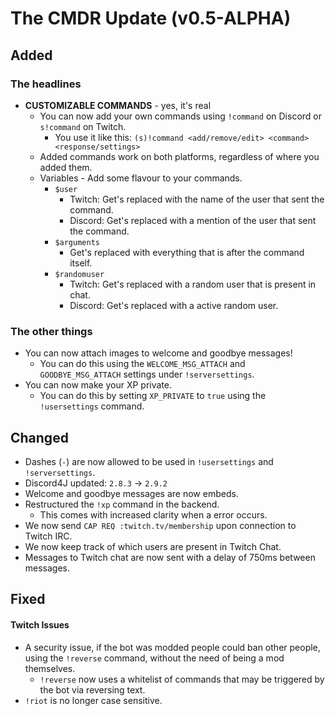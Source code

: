 # The CMDR Update (v0.5-ALPHA)

## Added

### The headlines
* **CUSTOMIZABLE COMMANDS** - yes, it's real
  * You can now add your own commands using `!command` on Discord or `s!command` on Twitch.
    * You use it like this: `(s)!command <add/remove/edit> <command> <response/settings>`
  * Added commands work on both platforms, regardless of where you added them.
  * Variables - Add some flavour to your commands.
    * `$user`
      * Twitch: Get's replaced with the name of the user that sent the command.
      * Discord: Get's replaced with a mention of the user that sent the command.
    * `$arguments`
      * Get's replaced with everything that is after the command itself.
    * `$randomuser`
      * Twitch: Get's replaced with a random user that is present in chat.
      * Discord: Get's replaced with a active random user.

### The other things
* You can now attach images to welcome and goodbye messages!
  * You can do this using the `WELCOME_MSG_ATTACH` and `GOODBYE_MSG_ATTACH` settings under `!serversettings`.
* You can now make your XP private.
  * You can do this by setting `XP_PRIVATE` to `true` using the `!usersettings` command.

## Changed
* Dashes (`-`) are now allowed to be used in `!usersettings` and `!serversettings`.
* Discord4J updated: `2.8.3` -> `2.9.2`
* Welcome and goodbye messages are now embeds.
* Restructured the `!xp` command in the backend.
  * This comes with increased clarity when a error occurs.
* We now send `CAP REQ :twitch.tv/membership` upon connection to Twitch IRC.
* We now keep track of which users are present in Twitch Chat.
* Messages to Twitch chat are now sent with a delay of 750ms between messages.

## Fixed

#### Twitch Issues
* A security issue, if the bot was modded people could ban other people, using the `!reverse` command, without the need of being a mod themselves.
  * `!reverse` now uses a whitelist of commands that may be triggered by the bot via reversing text.
* `!riot` is no longer case sensitive.